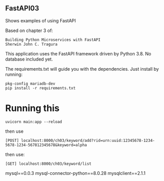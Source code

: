## FastAPI03

Shows examples of using FastAPI

Based on chapter 3 of:

```
Building Python Microservices with FastAPI
Sherwin John C. Tragura
```

This application uses the FastAPI framework driven by Python 3.8.
No database included yet.

The requirements.txt will guide you with the dependencies. Just install by running:

```
pkg-config mariadb-dev
pip install -r requirements.txt
```

# Running this

```
uvicorn main:app --reload
```

then use

```
[POST] localhost:8000/ch03/keyword/add?rid=urn:uuid:12345678-1234-5678-1234-567812345678&keyword=alpha
```

then use:

```
[GET] localhost:8000/ch03/keyword/list
```



mysql==0.0.3
mysql-connector-python==8.0.28
mysqlclient==2.1.1
